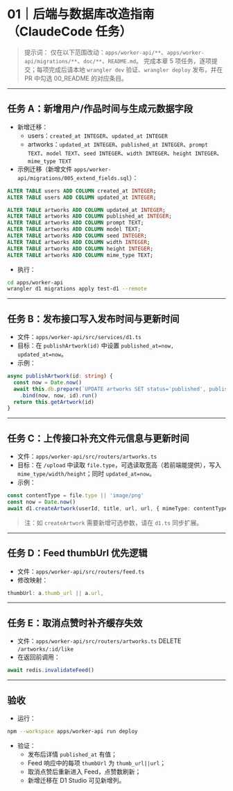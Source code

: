 # 01｜后端与数据库改造指南（ClaudeCode 任务）

> 提示词：
> 仅在以下范围改动：`apps/worker-api/**`、`apps/worker-api/migrations/**`、`doc/**`、`README.md`。
> 完成本章 5 项任务，逐项提交；每项完成后请本地 `wrangler dev` 验证、`wrangler deploy` 发布，并在 PR 中勾选 00_README 的对应条目。

---

## 任务 A：新增用户/作品时间与生成元数据字段

- 新增迁移：
  - users：`created_at INTEGER`、`updated_at INTEGER`
  - artworks：`updated_at INTEGER`、`published_at INTEGER`、`prompt TEXT`、`model TEXT`、`seed INTEGER`、`width INTEGER`、`height INTEGER`、`mime_type TEXT`
- 示例迁移（新增文件 `apps/worker-api/migrations/005_extend_fields.sql`）：
```sql
ALTER TABLE users ADD COLUMN created_at INTEGER;
ALTER TABLE users ADD COLUMN updated_at INTEGER;

ALTER TABLE artworks ADD COLUMN updated_at INTEGER;
ALTER TABLE artworks ADD COLUMN published_at INTEGER;
ALTER TABLE artworks ADD COLUMN prompt TEXT;
ALTER TABLE artworks ADD COLUMN model TEXT;
ALTER TABLE artworks ADD COLUMN seed INTEGER;
ALTER TABLE artworks ADD COLUMN width INTEGER;
ALTER TABLE artworks ADD COLUMN height INTEGER;
ALTER TABLE artworks ADD COLUMN mime_type TEXT;
```
- 执行：
```bash
cd apps/worker-api
wrangler d1 migrations apply test-d1 --remote
```

---

## 任务 B：发布接口写入发布时间与更新时间

- 文件：`apps/worker-api/src/services/d1.ts`
- 目标：在 `publishArtwork(id)` 中设置 `published_at=now, updated_at=now`。
- 示例：
```ts
async publishArtwork(id: string) {
  const now = Date.now()
  await this.db.prepare(`UPDATE artworks SET status='published', published_at=?, updated_at=? WHERE id=?`) 
    .bind(now, now, id).run()
  return this.getArtwork(id)
}
```

---

## 任务 C：上传接口补充文件元信息与更新时间

- 文件：`apps/worker-api/src/routers/artworks.ts`
- 目标：在 `/upload` 中读取 `file.type`，可选读取宽高（若前端能提供），写入 `mime_type/width/height`；同时 `updated_at=now`。
- 示例：
```ts
const contentType = file.type || 'image/png'
const now = Date.now()
await d1.createArtwork(userId, title, url, url, { mimeType: contentType, updatedAt: now })
```
> 注：如 `createArtwork` 需要新增可选参数，请在 `d1.ts` 同步扩展。

---

## 任务 D：Feed thumbUrl 优先逻辑

- 文件：`apps/worker-api/src/routers/feed.ts`
- 修改映射：
```ts
thumbUrl: a.thumb_url || a.url,
```

---

## 任务 E：取消点赞时补齐缓存失效

- 文件：`apps/worker-api/src/routers/artworks.ts` DELETE `/artworks/:id/like`
- 在返回前调用：
```ts
await redis.invalidateFeed()
```

---

## 验收
- 运行：
```bash
npm --workspace apps/worker-api run deploy
```
- 验证：
  - 发布后详情 `published_at` 有值；
  - Feed 响应中的每项 `thumbUrl` 为 `thumb_url||url`；
  - 取消点赞后重新进入 Feed，点赞数刷新；
  - 新增迁移在 D1 Studio 可见新增列。
